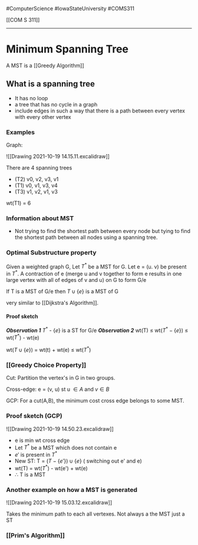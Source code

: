 #ComputerScience  #IowaStateUniversity  #COMS311


[[COM S 311]]

---

# Minimum Spanning Tree


A MST is a [[Greedy Algorithm]] 


## What is a spanning tree

- It has no loop 
- a tree that has no cycle in a graph
- include edges in such a way that there is a path between every vertex with every other vertex


### Examples

Graph: 

![[Drawing 2021-10-19 14.15.11.excalidraw]]


There are 4 spanning trees
- (T2) v0, v2, v3, v1
- (T1) v0, v1, v3, v4
- (T3) v1, v2, v1, v3

wt(T1) = 6


### Information about MST

- Not trying to find the shortest path between every node but tying to find the shortest path between all nodes using a spanning tree. 

### Optimal Substructure property

Given a weighted graph G, Let $T^*$ be a MST for G. Let e = (u. v) be present in $T^*$.  A contraction of e (merge u and v together to form e results in one large vertex with all of edges of v and u) on G to form G/e

If T is a MST of G/e then $T \cup \{e\}$ is a MST of G

very similar to [[Dijkstra's Algorithm]]. 


#### Proof sketch 

***Observation 1***  $T^*$ - $\{e\}$ is a ST for G/e
***Observation 2*** wt(T) $\leq$ wt($T^* - \{e\}$)
  $\leq$ wt($T^*$) - wt(e)

wt($T \cup \{e\}$) = wt(t) + wt(e) $\leq$ wt($T^*$)

### [[Greedy Choice Property]]

Cut: Partition the vertex's in G in two groups.

Cross-edge: e = (v, u) st u $\in A$ and $v \in B$

GCP: For a cut(A,B), the minimum cost cross edge belongs to some MST.


### Proof sketch (GCP)

![[Drawing 2021-10-19 14.50.23.excalidraw]]

- e is min wt cross edge
- Let $T^*$ be a MST which does not contain e
- $e'$ is present in $T^*$
- New ST: T = ($T - \{e'\}) \cup \{e\}$ ( switching out e' and e)
- wt(T) = wt($T^*$) - wt(e') + wt(e)
- $\therefore$ T is a MST

### Another example on how a MST is generated

![[Drawing 2021-10-19 15.03.12.excalidraw]]

Takes the minimum path to each all vertexes. Not always a the MST just a ST

### [[Prim's Algorithm]]